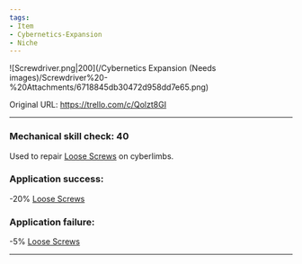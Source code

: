 ```yaml
---
tags:
- Item
- Cybernetics-Expansion
- Niche
---
```


![Screwdriver.png\|200](/Cybernetics Expansion (Needs images)/Screwdriver%20-%20Attachments/6718845db30472d958dd7e65.png)

Original URL: https://trello.com/c/Qolzt8GI

---

### Mechanical skill check: 40

Used to repair [Loose Screws](Loose%20Screws.md)  on cyberlimbs.

### Application success:

\-20% [Loose Screws](Loose%20Screws.md)

### Application failure:

\-5% [Loose Screws](Loose%20Screws.md)

---

